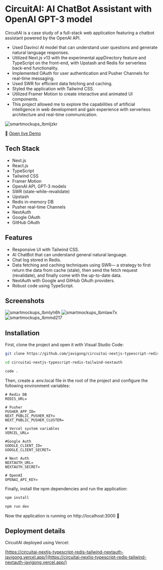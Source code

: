 # CircuitAI: AI ChatBot Assistant with OpenAI GPT-3 model

CircuitAI is a case study of a full-stack web application featuring a chatbot assistant powered by the OpenAI API.

- Used Davinci AI model that can understand user questions and generate natural language responses.
- Utilized Next.js v13 with the experimental appDirectory feature and TypeScript on the front-end, with Upstash and Redis for serverless back-end functionality. 
- Implemented OAuth for user authentication and Pusher Channels for real-time messaging. 
- Used SWR for efficient data fetching and caching. 
- Styled the application with Tailwind CSS. 
- Utilized Framer Motion to create interactive and animated UI components.
- This project allowed me to explore the capabilities of artificial intelligence in web development and gain experience with serverless architecture and real-time communication.

![smartmockups_lbmljzkr](https://user-images.githubusercontent.com/42308135/207423426-f4a460d0-3755-4012-bfcd-3342ce1a4fc5.jpg)

🔗 [Open live Demo](https://circuitai-nextjs-typescript-redis-tailwind-nextauth-javigong.vercel.app)

## Tech Stack

- Next.js
- React.js
- TypeScript
- Tailwind CSS
- Framer Motion
- OpenAI API, GPT-3 models
- SWR (stale-while-revalidate)
- Upstash
- Redis in-memory DB
- Pusher real-time Channels
- NextAuth
- Google OAuth
- GitHub OAuth

## Features

- Responsive UI with Tailwind CSS.
- AI ChatBot that can understand general natural language.
- Chat log stored in Redis.
- Data fetching and caching techniques using SWR— a strategy to first return the data from cache (stale), then send the fetch request (revalidate), and finally come with the up-to-date data.
- NextAuth with Google and GitHub OAuth providers.
- Robust code using TypeScript.

## Screenshots

![smartmockups_lbmlyh6h](https://user-images.githubusercontent.com/42308135/207427693-25d0b82a-390e-442e-89c6-233e1c20972b.jpg)
![smartmockups_lbmlaw7x](https://user-images.githubusercontent.com/42308135/207421893-60a549ca-ee6d-48db-a9fd-e4c8ef96f4ac.jpg)
![smartmockups_lbmmd217](https://user-images.githubusercontent.com/42308135/207427430-c421bd0b-563c-447c-908e-cf35f53c2d89.jpg)

## Installation

First, clone the project and open it with Visual Studio Code:

```bash
git clone https://github.com/javigong/circuitai-nextjs-typescript-redis-tailwind-nextauth.git

cd circuitai-nextjs-typescript-redis-tailwind-nextauth

code .
```

Then, create a .env.local file in the root of the project and configure the following environment variables:

```
# Redis DB
REDIS_URL=

# Pusher
PUSHER_APP_ID=
NEXT_PUBLIC_PUSHER_KEY=
NEXT_PUBLIC_PUSHER_CLUSTER=

# Vercel system variables
VERCEL_URL=

#Google Auth
GOOGLE_CLIENT_ID=
GOOGLE_CLIENT_SECRET=

# Next Auth
NEXTAUTH_URL=
NEXTAUTH_SECRET=

# OpenAI
OPENAI_API_KEY=
```

Finally, install the npm dependencies and run the application:

```bash
npm install

npm run dev
```

Now the application is running on http://localhost:3000 🚀

## Deployment details

CircuitAI deployed using Vercel: 

[https://circuitai-nextjs-typescript-redis-tailwind-nextauth-javigong.vercel.app/](https://circuitai-nextjs-typescript-redis-tailwind-nextauth-javigong.vercel.app/)

